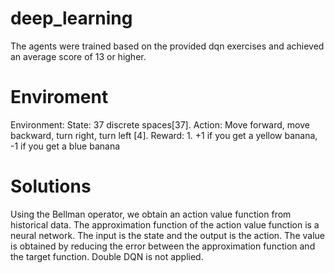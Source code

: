 # deep_learning
The agents were trained based on the provided dqn exercises and achieved an average score of 13 or higher.
# Enviroment
Environment:
State: 37 discrete spaces[37].
Action: Move forward, move backward, turn right, turn left [4].
Reward: 1. +1 if you get a yellow banana, -1 if you get a blue banana
# Solutions
Using the Bellman operator, we obtain an action value function from historical data.
The approximation function of the action value function is a neural network.
The input is the state and the output is the action.
The value is obtained by reducing the error between the approximation function and the target function.
Double DQN is not applied.
